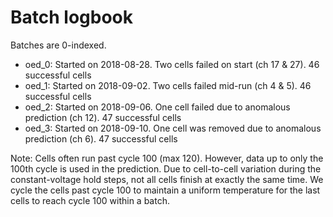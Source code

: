 # Batch logbook

Batches are 0-indexed.

- oed_0: Started on 2018-08-28. Two cells failed on start (ch 17 & 27). 46 successful cells
- oed_1: Started on 2018-09-02. Two cells failed mid-run (ch 4 & 5). 46 successful cells
- oed_2: Started on 2018-09-06. One cell failed due to anomalous prediction (ch 12). 47 successful cells
- oed_3: Started on 2018-09-10. One cell was removed due to anomalous prediction (ch 6). 47 successful cells

Note: Cells often run past cycle 100 (max 120). However, data up to only the 100th cycle is used in the prediction. Due to cell-to-cell variation during the constant-voltage hold steps, not all cells finish at exactly the same time. We cycle the cells past cycle 100 to maintain a uniform temperature for the last cells to reach cycle 100 within a batch.
